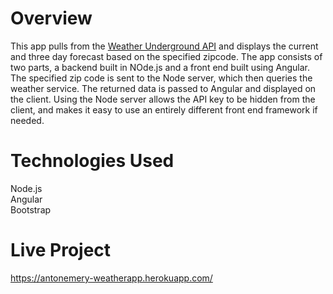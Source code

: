 # Overview
This app pulls from the [Weather Underground API](https://www.wunderground.com/weather/api/) and displays the current and three day forecast based on the specified zipcode. The app consists of two parts, a backend built in NOde.js and a front end built using Angular. The specified zip code is sent to the Node server, which then queries the weather service. The returned data is passed to Angular and displayed on the client. Using the Node server allows the API key to be hidden from the client, and makes it easy to use an entirely different front end framework if needed.

# Technologies Used
Node.js  
Angular  
Bootstrap

# Live Project
https://antonemery-weatherapp.herokuapp.com/
